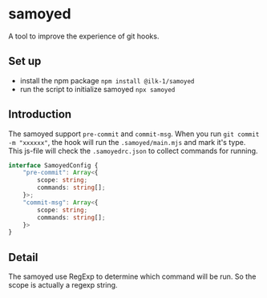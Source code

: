 # samoyed

A tool to improve the experience of git hooks.

## Set up

- install the npm package `npm install @ilk-1/samoyed`
- run the script to initialize samoyed `npx samoyed`

## Introduction

The samoyed support `pre-commit` and `commit-msg`. When you run `git commit -m "xxxxxx"`, the hook will run the `.samoyed/main.mjs` and mark it's type. This js-file will check the `.samoyedrc.json` to collect commands for running.

```ts
interface SamoyedConfig {
    "pre-commit": Array<{
        scope: string;
        commands: string[];
    }>;
    "commit-msg": Array<{
        scope: string;
        commands: string[];
    }>
}
```

## Detail

The samoyed use RegExp to determine which command will be run. So the scope is actually a regexp string.
